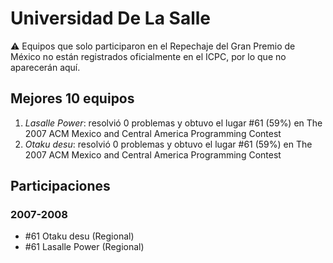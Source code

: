 # Universidad De La Salle

:warning: Equipos que solo participaron en el Repechaje del Gran Premio de México no están registrados oficialmente en el ICPC, por lo que no aparecerán aquí.

## Mejores 10 equipos

1. _Lasalle Power_: resolvió 0 problemas y obtuvo el lugar #61 (59%) en The 2007 ACM Mexico and Central America Programming Contest
1. _Otaku desu_: resolvió 0 problemas y obtuvo el lugar #61 (59%) en The 2007 ACM Mexico and Central America Programming Contest

## Participaciones

### 2007-2008

- #61 Otaku desu (Regional)
- #61 Lasalle Power (Regional)



